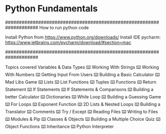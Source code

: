 # Python Fundamentals


####################################################################
How to run python code

Install Python from https://www.python.org/downloads/
Install IDE pycharm: https://www.jetbrains.com/pycharm/download/#section=mac

####################################################################


Topics covered
Variables & Data Types
⌨️ Working With Strings
⌨️ Working With Numbers
⌨️ Getting Input From Users
⌨️ Building a Basic Calculator
⌨️ Mad Libs Game
⌨️ Lists
⌨️ List Functions
⌨️ Tuples
⌨️ Functions
⌨️ Return Statement
⌨️ If Statements
⌨️ If Statements & Comparisons
⌨️ Building a better Calculator
⌨️ Dictionaries
⌨️ While Loop
⌨️ Building a Guessing Game
⌨️ For Loops
⌨️ Exponent Function
⌨️ 2D Lists & Nested Loops
⌨️ Building a Translator
⌨️ Comments
⌨️ Try / Except
⌨️ Reading Files
⌨️ Writing to Files
⌨️ Modules & Pip
⌨️ Classes & Objects
⌨️ Building a Multiple Choice Quiz
⌨️ Object Functions
⌨️ Inheritance
⌨️ Python Interpreter
